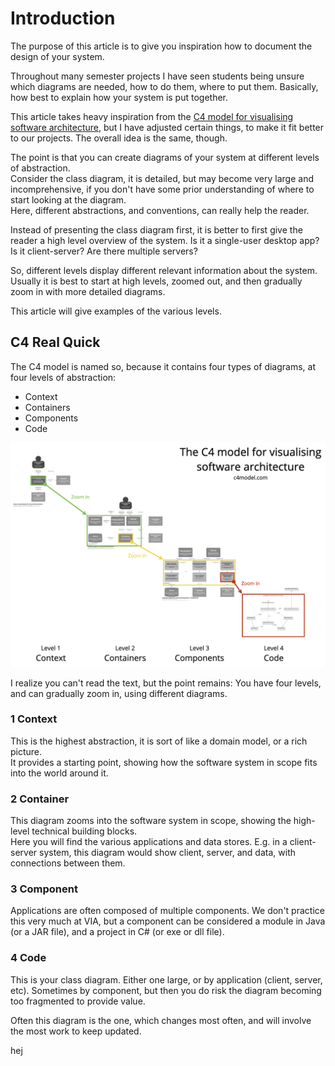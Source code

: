 ﻿# Introduction

The purpose of this article is to give you inspiration how to document the design of your system.

Throughout many semester projects I have seen students being unsure which diagrams are needed, how to do them, where to put them. Basically, how best to explain how your system is put together.

This article takes heavy inspiration from the [C4 model for visualising software architecture](https://c4model.com/), but I have adjusted certain things, to make it fit better to our projects. The overall idea is the same, though.

The point is that you can create diagrams of your system at different levels of abstraction. \
Consider the class diagram, it is detailed, but may become very large and incomprehensive, if you don't have some prior understanding of where to start looking at the diagram.\
Here, different abstractions, and conventions, can really help the reader.

Instead of presenting the class diagram first, it is better to first give the reader a high level overview of the system. Is it a single-user desktop app? Is it client-server? Are there multiple servers?

So, different levels display different relevant information about the system. Usually it is best to start at high levels, zoomed out, and then gradually zoom in with more detailed diagrams.

This article will give examples of the various levels.

## C4 Real Quick

The C4 model is named so, because it contains four types of diagrams, at four levels of abstraction:
* Context
* Containers
* Components
* Code

![](c4-overview.png)

I realize you can't read the text, but the point remains: You have four levels, and can gradually zoom in, using different diagrams.

### 1 Context
This is the highest abstraction, it is sort of like a domain model, or a rich picture.\
It provides a starting point, showing how the software system in scope fits into the world around it.

### 2 Container
This diagram zooms into the software system in scope, showing the high-level technical building blocks.\
Here you will find the various applications and data stores. E.g. in a client-server system, this diagram would show client, server, and data, with connections between them.

### 3 Component
Applications are often composed of multiple components. We don't practice this very much at VIA, but a component can be considered a module in Java (or a JAR file), and a project in C# (or exe or dll file).

### 4 Code
This is your class diagram. Either one large, or by application (client, server, etc). Sometimes by component, but then you do risk the diagram becoming too fragmented to provide value.

Often this diagram is the one, which changes most often, and will involve the most work to keep updated.

hej